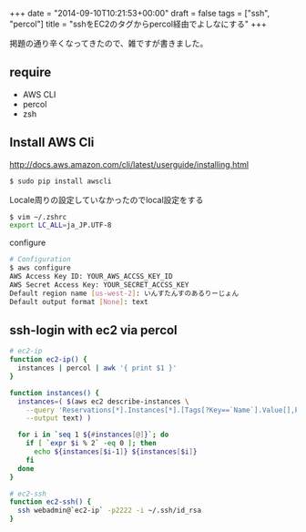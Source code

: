 +++
date = "2014-09-10T10:21:53+00:00"
draft = false
tags = ["ssh", "percol"]
title = "sshをEC2のタグからpercol経由でよしなにする"
+++


掲題の通り辛くなってきたので、雑ですが書きました。

## require

- AWS CLI
- percol
- zsh

## Install AWS Cli

http://docs.aws.amazon.com/cli/latest/userguide/installing.html

```bash
$ sudo pip install awscli
```

Locale周りの設定していなかったのでlocal設定をする

```bash
$ vim ~/.zshrc
export LC_ALL=ja_JP.UTF-8
```

configure


```bash
# Configuration
$ aws configure
AWS Access Key ID: YOUR_AWS_ACCSS_KEY_ID
AWS Secret Access Key: YOUR_SECRET_ACCSS_KEY
Default region name [us-west-2]: いんすたんすのあるりーじょん
Default output format [None]: text
```

## ssh-login with ec2 via percol

```bash
# ec2-ip
function ec2-ip() {
  instances | percol | awk '{ print $1 }'
}

function instances() {
  instances=( $(aws ec2 describe-instances \
    --query 'Reservations[*].Instances[*].[Tags[?Key==`Name`].Value[],PublicIpAddress]' \
    --output text) )

  for i in `seq 1 ${#instances[@]}`; do
    if [ `expr $i % 2` -eq 0 ]; then
      echo ${instances[$i-1]} ${instances[$i]}
    fi
  done
}

# ec2-ssh
function ec2-ssh() {
  ssh webadmin@`ec2-ip` -p2222 -i ~/.ssh/id_rsa
}
```
